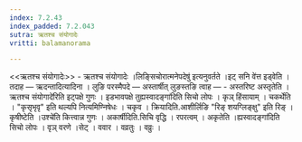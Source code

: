 ```yaml
---
index: 7.2.43
index_padded: 7.2.043
sutra: ऋतश्च संयोगादेः
vritti: balamanorama

---
```

<<ऋतश्च संयोगादेः>> - ऋतश्च संयोगादेः ।लिङ्सिचोरात्मनेपदेषु॑ इत्यनुवर्तते ।इट् सनि वे॑त्त इड्वेति । तदाह —  ऋदन्तादित्यादिना । लुङि परस्मैपदे —  अस्तार्षीत् लुङस्तङि त्वाह — - अस्तरिष्ट अस्तृतेति ।ऋतश्च संयोगादे॑रिति इट्पक्षे गुणः । इडभावपक्षे तुह्यस्वादङ्गा॑दिति सिचो लोपः । कृञ् हिंसायाम् । चकर्थेति । "कृसृभृवृ" इति थल्यपि नित्यमिण्निषेधः । चकृव । क्रियादिति.आशीर्लिङि "रिङ् शयग्लिङ्क्षु" इति रिङ् । कृषीष्टेति ।उश्चे॑ति कित्त्वान्न गुणः । अकार्षीदिति.सिचि वृद्धि । रपरत्वम् । अकृतेति ।ह्यस्वादङ्गा॑दिति सिचो लोपः । वृञ् वरणे ।सेट् । ववार । वव्रतुः । वव्रुः ।